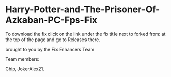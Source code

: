 # Harry-Potter-and-The-Prisoner-Of-Azkaban-PC-Fps-Fix

To download the fix click on the link under the fix title next to forked from: at the top of the page and go to Releases there.

brought to you by the Fix Enhancers Team 

Team members: 

Chip, JokerAlex21.
